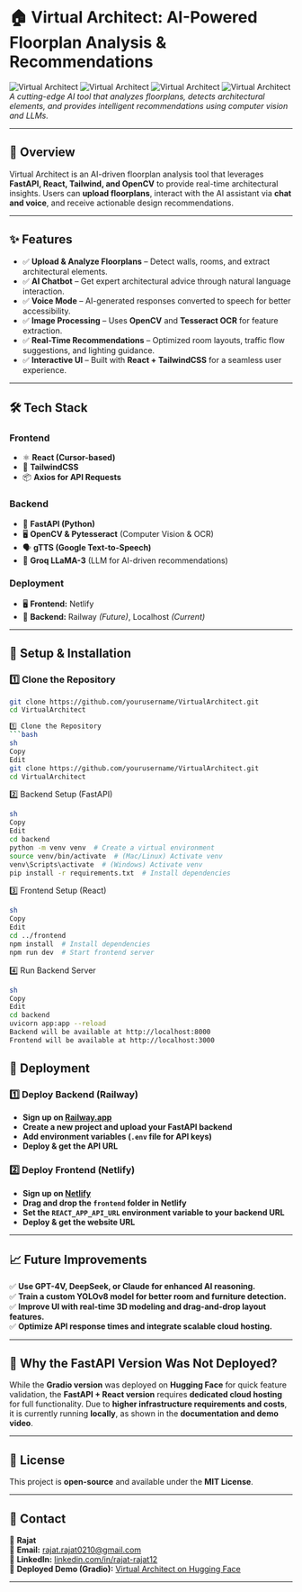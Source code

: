 # 🏠 Virtual Architect: AI-Powered Floorplan Analysis & Recommendations

![Virtual Architect](https://huggingface.co/spaces/rajat1343/VirtualArchAI)
![Virtual Architect](https://huggingface.co/spaces/rajat1343/VirtualArchAI) 
![Virtual Architect](https://huggingface.co/spaces/rajat1343/VirtualArchAI) 
![Virtual Architect](https://huggingface.co/spaces/rajat1343/VirtualArchAI) 
_A cutting-edge AI tool that analyzes floorplans, detects architectural elements, and provides intelligent recommendations using computer vision and LLMs._

---

## 🚀 Overview
Virtual Architect is an AI-driven floorplan analysis tool that leverages **FastAPI, React, Tailwind, and OpenCV** to provide real-time architectural insights. Users can **upload floorplans**, interact with the AI assistant via **chat and voice**, and receive actionable design recommendations.

---

## ✨ Features
- ✅ **Upload & Analyze Floorplans** – Detect walls, rooms, and extract architectural elements.  
- ✅ **AI Chatbot** – Get expert architectural advice through natural language interaction.  
- ✅ **Voice Mode** – AI-generated responses converted to speech for better accessibility.  
- ✅ **Image Processing** – Uses **OpenCV** and **Tesseract OCR** for feature extraction.  
- ✅ **Real-Time Recommendations** – Optimized room layouts, traffic flow suggestions, and lighting guidance.  
- ✅ **Interactive UI** – Built with **React + TailwindCSS** for a seamless user experience.  

---

## 🛠 Tech Stack
### **Frontend**
- ⚛️ **React (Cursor-based)**
- 🎨 **TailwindCSS**
- 📦 **Axios for API Requests**
  
### **Backend**
- 🚀 **FastAPI (Python)**
- 🖥️ **OpenCV & Pytesseract** (Computer Vision & OCR)
- 🗣 **gTTS (Google Text-to-Speech)**
- 🧠 **Groq LLaMA-3** (LLM for AI-driven recommendations)
  
### **Deployment**
- 🖥 **Frontend:** Netlify  
- 🔗 **Backend:** Railway _(Future)_, Localhost _(Current)_

---

## 🔧 Setup & Installation
### **1️⃣ Clone the Repository**
```sh
git clone https://github.com/yourusername/VirtualArchitect.git
cd VirtualArchitect

1️⃣ Clone the Repository
```bash
sh
Copy
Edit
git clone https://github.com/yourusername/VirtualArchitect.git
cd VirtualArchitect
```
2️⃣ Backend Setup (FastAPI)
```bash
sh
Copy
Edit
cd backend
python -m venv venv  # Create a virtual environment
source venv/bin/activate  # (Mac/Linux) Activate venv
venv\Scripts\activate  # (Windows) Activate venv
pip install -r requirements.txt  # Install dependencies
```
3️⃣ Frontend Setup (React)
```bash
sh
Copy
Edit
cd ../frontend
npm install  # Install dependencies
npm run dev  # Start frontend server
```
4️⃣ Run Backend Server
```bash
sh
Copy
Edit
cd backend
uvicorn app:app --reload
Backend will be available at http://localhost:8000
Frontend will be available at http://localhost:3000
```
## 🚀 Deployment  

### **1️⃣ Deploy Backend (Railway)**  
- **Sign up on [Railway.app](https://railway.app/)**  
- **Create a new project and upload your FastAPI backend**  
- **Add environment variables (`.env` file for API keys)**  
- **Deploy & get the API URL**  

### **2️⃣ Deploy Frontend (Netlify)**  
- **Sign up on [Netlify](https://www.netlify.com/)**  
- **Drag and drop the `frontend` folder in Netlify**  
- **Set the `REACT_APP_API_URL` environment variable to your backend URL**  
- **Deploy & get the website URL**  

---

## 📈 Future Improvements  
✅ **Use GPT-4V, DeepSeek, or Claude for enhanced AI reasoning.**  
✅ **Train a custom YOLOv8 model for better room and furniture detection.**  
✅ **Improve UI with real-time 3D modeling and drag-and-drop layout features.**  
✅ **Optimize API response times and integrate scalable cloud hosting.**  

---

## 🎯 Why the FastAPI Version Was Not Deployed?  
While the **Gradio version** was deployed on **Hugging Face** for quick feature validation, the **FastAPI + React version** requires **dedicated cloud hosting** for full functionality. Due to **higher infrastructure requirements and costs**, it is currently running **locally**, as shown in the **documentation and demo video**.  

---

## 📜 License  
This project is **open-source** and available under the **MIT License**.  

---

## 📩 Contact  
👤 **Rajat**  
📧 **Email:** [rajat.rajat0210@gmail.com](mailto:rajat.rajat0210@gmail.com)  
🔗 **LinkedIn:** [linkedin.com/in/rajat-rajat12](https://www.linkedin.com/in/rajat-rajat12/)  
🔗 **Deployed Demo (Gradio):** [Virtual Architect on Hugging Face](https://huggingface.co/spaces/rajat1343/VirtualArchAI)  

---

